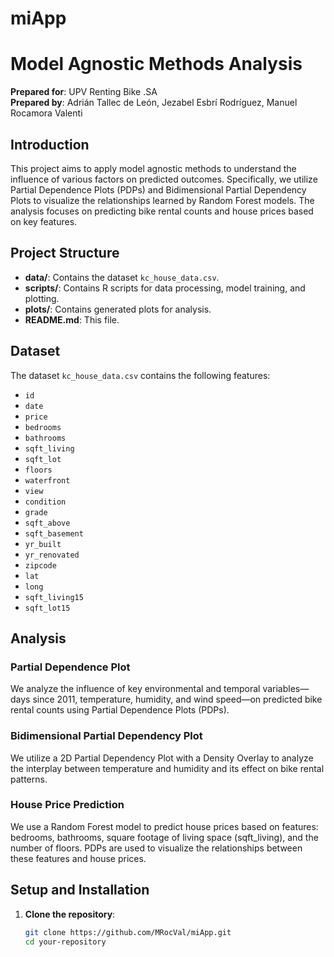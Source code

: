 # miApp

# Model Agnostic Methods Analysis

**Prepared for**: UPV Renting Bike .SA  
**Prepared by**: Adrián Tallec de León, Jezabel Esbrí Rodríguez, Manuel Rocamora Valenti

## Introduction

This project aims to apply model agnostic methods to understand the influence of various factors on predicted outcomes. Specifically, we utilize Partial Dependence Plots (PDPs) and Bidimensional Partial Dependency Plots to visualize the relationships learned by Random Forest models. The analysis focuses on predicting bike rental counts and house prices based on key features.

## Project Structure

- **data/**: Contains the dataset `kc_house_data.csv`.
- **scripts/**: Contains R scripts for data processing, model training, and plotting.
- **plots/**: Contains generated plots for analysis.
- **README.md**: This file.

## Dataset

The dataset `kc_house_data.csv` contains the following features:

- `id`
- `date`
- `price`
- `bedrooms`
- `bathrooms`
- `sqft_living`
- `sqft_lot`
- `floors`
- `waterfront`
- `view`
- `condition`
- `grade`
- `sqft_above`
- `sqft_basement`
- `yr_built`
- `yr_renovated`
- `zipcode`
- `lat`
- `long`
- `sqft_living15`
- `sqft_lot15`

## Analysis

### Partial Dependence Plot

We analyze the influence of key environmental and temporal variables—days since 2011, temperature, humidity, and wind speed—on predicted bike rental counts using Partial Dependence Plots (PDPs).

### Bidimensional Partial Dependency Plot

We utilize a 2D Partial Dependency Plot with a Density Overlay to analyze the interplay between temperature and humidity and its effect on bike rental patterns.

### House Price Prediction

We use a Random Forest model to predict house prices based on features: bedrooms, bathrooms, square footage of living space (sqft_living), and the number of floors. PDPs are used to visualize the relationships between these features and house prices.

## Setup and Installation

1. **Clone the repository**:
   ```bash
   git clone https://github.com/MRocVal/miApp.git
   cd your-repository
